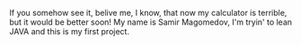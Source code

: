 If you somehow see it, belive me, I know, that now my calculator is terrible, but it would be better soon!
My name is Samir Magomedov, I'm tryin' to lean JAVA and this is my first project.
